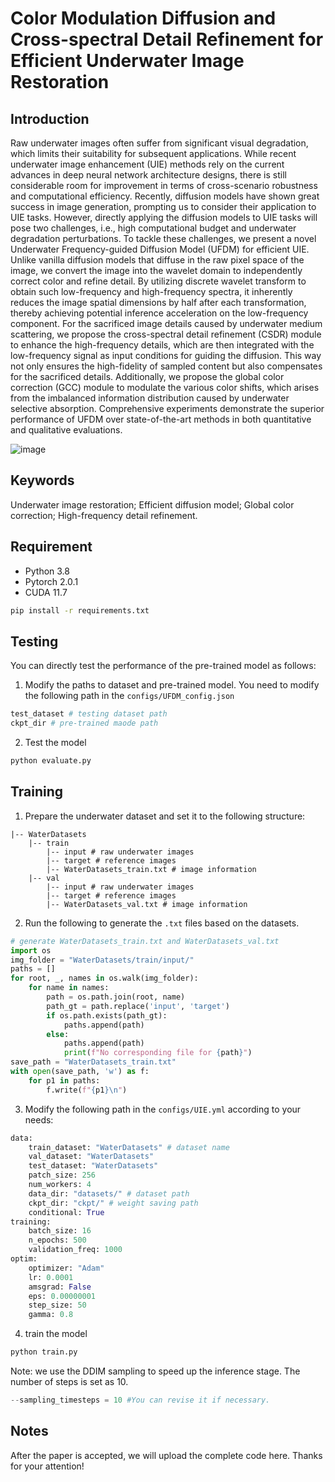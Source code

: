 # Color Modulation Diffusion and Cross-spectral Detail Refinement for Efficient Underwater Image Restoration

## Introduction
Raw underwater images often suffer from significant visual degradation, which limits their suitability for subsequent applications. While recent underwater image enhancement (UIE) methods rely on the current advances in deep neural network architecture designs, there is still considerable room for improvement in terms of cross-scenario robustness and computational efficiency. Recently, diffusion models have shown great success in image generation, prompting us to consider their application to UIE tasks. However, directly applying the diffusion models to UIE tasks will pose two challenges, i.e., high computational budget and underwater degradation perturbations. To tackle these challenges, we present a novel Underwater Frequency-guided Diffusion Model (UFDM) for efficient UIE. Unlike vanilla diffusion models that diffuse in the raw pixel space of the image, we convert the image into the wavelet domain to independently correct color and refine detail. By utilizing discrete wavelet transform to obtain such low-frequency and high-frequency spectra, it inherently reduces the image spatial dimensions by half after each transformation, thereby achieving potential inference acceleration on the low-frequency component. For the sacrificed image details caused by underwater medium scattering, we propose the cross-spectral detail refinement (CSDR) module to enhance the high-frequency details, which are then integrated with the low-frequency signal as input conditions for guiding the diffusion. This way not only ensures the high-fidelity of sampled content but also compensates for the sacrificed details. Additionally, we propose the global color correction (GCC) module to modulate the various color shifts, which arises from the imbalanced information distribution caused by underwater selective absorption. Comprehensive experiments demonstrate the superior performance of UFDM over state-of-the-art methods in both quantitative and qualitative evaluations.

![image](https://github.com/LaibinChang/UFDM/assets/88143736/c51aaf17-c600-4d39-9bc0-ed3deea7f366)

## Keywords
Underwater image restoration; Efficient diffusion model; Global color correction; High-frequency detail refinement.
## Requirement
* Python 3.8
* Pytorch 2.0.1
* CUDA 11.7
```bash
pip install -r requirements.txt
```
## Testing
You can directly test the performance of the pre-trained model as follows:
1. Modify the paths to dataset and pre-trained model. You need to modify the following path in the `configs/UFDM_config.json` 
```python
test_dataset # testing dataset path
ckpt_dir # pre-trained maode path
```
2. Test the model
```python
python evaluate.py
```

## Training
1. Prepare the underwater dataset and set it to the following structure:
```
|-- WaterDatasets
    |-- train
        |-- input # raw underwater images
        |-- target # reference images
        |-- WaterDatasets_train.txt # image information
    |-- val
        |-- input # raw underwater images
        |-- target # reference images
        |-- WaterDatasets_val.txt # image information
```
2. Run the following to generate the `.txt` files based on the datasets.
```python
# generate WaterDatasets_train.txt and WaterDatasets_val.txt
import os
img_folder = "WaterDatasets/train/input/"
paths = []
for root, _, names in os.walk(img_folder):
    for name in names:
        path = os.path.join(root, name)
        path_gt = path.replace('input', 'target')
        if os.path.exists(path_gt):
            paths.append(path)
        else:
            paths.append(path)
            print(f"No corresponding file for {path}")
save_path = "WaterDatasets_train.txt"
with open(save_path, 'w') as f:
    for p1 in paths:
        f.write(f"{p1}\n")
```
3. Modify the following path in the `configs/UIE.yml` according to your needs:
```python
data: 
    train_dataset: "WaterDatasets" # dataset name
    val_dataset: "WaterDatasets"
    test_dataset: "WaterDatasets"
    patch_size: 256
    num_workers: 4
    data_dir: "datasets/" # dataset path
    ckpt_dir: "ckpt/" # weight saving path
    conditional: True 
training:
    batch_size: 16
    n_epochs: 500
    validation_freq: 1000
optim:
    optimizer: "Adam"
    lr: 0.0001
    amsgrad: False
    eps: 0.00000001
    step_size: 50
    gamma: 0.8
```
4. train the model
```python
python train.py
```
Note: we use the DDIM sampling to speed up the inference stage. The number of steps is set as 10.
```python
--sampling_timesteps = 10 #You can revise it if necessary.
```

## Notes
After the paper is accepted, we will upload the complete code here. Thanks for your attention!

